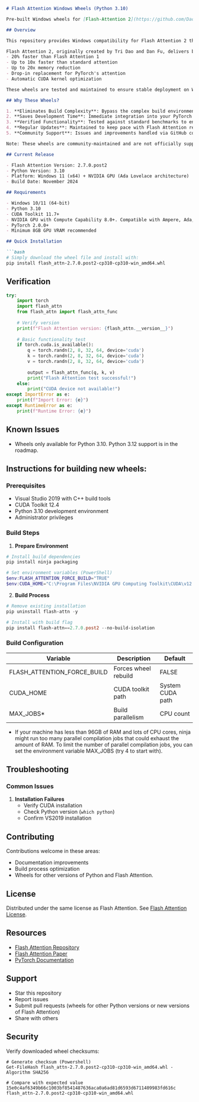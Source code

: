 ```markdown
# Flash Attention Windows Wheels (Python 3.10)

Pre-built Windows wheels for [Flash-Attention 2](https://github.com/Dao-AILab/flash-attention) - The state-of-the-art efficient attention implementation for NVIDIA GPUs.

## Overview 

This repository provides Windows compatibility for Flash Attention 2 through ready-to-use pre-built wheels, making this cutting-edge attention implementation immediately accessible in Windows environments without complex and time-consuming build requirements.

Flash Attention 2, originally created by Tri Dao and Dan Fu, delivers breakthrough performance:
- 20% faster than Flash Attention 1 
- Up to 10x faster than standard attention
- Up to 20x memory reduction
- Drop-in replacement for PyTorch's attention
- Automatic CUDA kernel optimization

These wheels are tested and maintained to ensure stable deployment on Windows, saving hours of build configuration and potential compatibility issues. While not officially supported by the Flash-Attention team, they are built following the exact source specifications to maintain the original performance benefits.

## Why These Wheels?

1. **Eliminates Build Complexity**: Bypass the complex build environment setup required for Windows
2. **Saves Development Time**: Immediate integration into your PyTorch projects
3. **Verified Functionality**: Tested against standard benchmarks to ensure performance
4. **Regular Updates**: Maintained to keep pace with Flash Attention releases
5. **Community Support**: Issues and improvements handled via GitHub collaboration

Note: These wheels are community-maintained and are not officially supported by the Flash-Attention team. They are provided to support the ML community's Windows developers.

## Current Release

- Flash Attention Version: 2.7.0.post2
- Python Version: 3.10
- Platform: Windows 11 (x64) + NVIDIA GPU (Ada Lovelace architecture)
- Build Date: November 2024

## Requirements

- Windows 10/11 (64-bit)
- Python 3.10
- CUDA Toolkit 11.7+
- NVIDIA GPU with Compute Capability 8.0+. Compatible with Ampere, Ada, or Hopper GPUs (e.g., A100, RTX 3090, RTX 4090, H100).
- PyTorch 2.0.0+
- Minimum 8GB GPU VRAM recommended

## Quick Installation

```bash
# Simply download the wheel file and install with:
pip install flash_attn-2.7.0.post2-cp310-cp310-win_amd64.whl
```

## Verification

```python
try:
    import torch
    import flash_attn
    from flash_attn import flash_attn_func
    
    # Verify version
    print(f"Flash Attention version: {flash_attn.__version__}")
    
    # Basic functionality test
    if torch.cuda.is_available():
        q = torch.randn(2, 8, 32, 64, device='cuda')
        k = torch.randn(2, 8, 32, 64, device='cuda')
        v = torch.randn(2, 8, 32, 64, device='cuda')
        
        output = flash_attn_func(q, k, v)
        print("Flash Attention test successful!")
    else:
        print("CUDA device not available!")
except ImportError as e:
    print(f"Import Error: {e}")
except RuntimeError as e:
    print(f"Runtime Error: {e}")
```

## Known Issues

- Wheels only available for Python 3.10. Python 3.12 support is in the roadmap.

## Instructions for building new wheels:

### Prerequisites

- Visual Studio 2019 with C++ build tools
- CUDA Toolkit 12.4
- Python 3.10 development environment
- Administrator privileges

### Build Steps

1. **Prepare Environment**
```powershell
# Install build dependencies
pip install ninja packaging

# Set environment variables (PowerShell)
$env:FLASH_ATTENTION_FORCE_BUILD="TRUE"
$env:CUDA_HOME="C:\Program Files\NVIDIA GPU Computing Toolkit\CUDA\v12.4"
```

2. **Build Process**
```powershell
# Remove existing installation
pip uninstall flash-attn -y

# Install with build flag
pip install flash-attn==2.7.0.post2 --no-build-isolation
```

### Build Configuration

| Variable | Description | Default |
|----------|-------------|---------|
| FLASH_ATTENTION_FORCE_BUILD | Forces wheel rebuild | FALSE |
| CUDA_HOME | CUDA toolkit path | System CUDA path |
| MAX_JOBS* | Build parallelism | CPU count |

* If your machine has less than 96GB of RAM and lots of CPU cores, ninja might run too many parallel compilation jobs that could exhaust the amount of RAM. To limit the number of parallel compilation jobs, you can set the environment variable MAX_JOBS (try 4 to start with).

## Troubleshooting

### Common Issues

1. **Installation Failures**
   - Verify CUDA installation
   - Check Python version (`which python`)
   - Confirm VS2019 installation

## Contributing

Contributions welcome in these areas:
- Documentation improvements
- Build process optimization
- Wheels for other versions of Python and Flash Attention.

## License

Distributed under the same license as Flash Attention. See [Flash Attention License](https://github.com/Dao-AILab/flash-attention/blob/main/LICENSE).

## Resources

- [Flash Attention Repository](https://github.com/Dao-AILab/flash-attention)
- [Flash Attention Paper](https://tridao.me/publications/flash2/flash2.pdf)
- [PyTorch Documentation](https://pytorch.org/)

## Support

- Star this repository
- Report issues
- Submit pull requests (wheels for other Python versions or new versions of Flash Attention)
- Share with others

## Security

Verify downloaded wheel checksums:
```
# Generate checksum (Powershell)
Get-FileHash flash_attn-2.7.0.post2-cp310-cp310-win_amd64.whl -Algorithm SHA256

# Compare with expected value
15e0c4af6349b66c1003bf8541487636aca0a6ad81d6593d6711409983fd616c  flash_attn-2.7.0.post2-cp310-cp310-win_amd64.whl
```